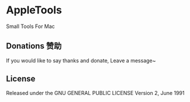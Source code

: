 # AppleTools
Small Tools For Mac
## Donations 赞助
If you would like to say thanks and donate, Leave a message~

## License

Released under the GNU GENERAL PUBLIC LICENSE Version 2, June 1991
